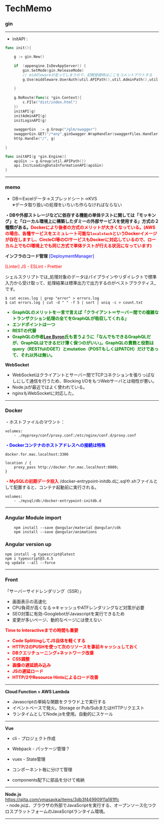 # TechMemo

### gin

----

- initAPI : 
```go:main.go
func init(){

	g := gin.New()
	
	if  !appengine.IsDevAppServer() {
		gin.SetMode(gin.ReleaseMode)
		// middlewareが走ってしまうので、初期登録時はここをコメントアウトする
		g.Use(middleware.UserAuth(util.APIPath(),util.AdminPath(),util.LoginPath(), util.TaskPath()))
	
	}
	
	g.NoRoute(func(c *gin.Context){
		c.FIle("dist/index.html")
	})
	initAPI(g)
	initAdminAPI(g)
	initLoginAPI(g)
	
	swaggerGin  := g.Group("/glm/swagger")
	swaggerGin.GET("/*any",ginSwagger.WrapHandler(swaggerFiles.Handler)	)
	http.Handle("/", g)
	
}

func initAPI(g *gin.Engine){
	apiGin := g.Group(util.APIPath())
	api.InitLoadingDataInformationAPI(apiGin)
}

```

----
### memo

- DB＝Excelデータ→スプレッドシート→KVS<br>
※データ取り扱いの処理をいちいち作らなければならない

<strong>・DBや外部ストレージなどに依存する機能の単体テストに関しては「モッキング」と「ローカル環境上に構築したダミーの外部サービスを使用する」方式の２種類がある。<font color=red>Dockerにより後者の方式のメリットが大きくなっている。(AWSの場合、各種サービスをエミュレート可能な`localstack`というDockerイメージが存在しますし、CircleCI等のCIサービスもDockerに対応しているので、ローカル上でもCI環境上でも同じ方式で単体テストが行える状況になっています)</font></strong>

<strong>インフラのコード管理</strong>
<font color=blue>[DeploymentManager]</font>

<font color=red>[Linter] JS - ESLint・Prettier</font>

シェルスクリプトでは_処理対象のデータはパイプラインやリダイレクトで標準入力から受け取って、処理結果は標準出力で出力するのがベストプラクティス_です。

	$ cat ecces.log | grep "error" > errors.log
	$ cat errors.log | cut -d " " -f 5 | sort | uniq -c > count.txt


<strong><font color=green>
- GraphQLのメリットを一言で言えば「クライアント＝サーバー間での複雑なトランザクション処理の全てをGraphQLが吸収してくれる」
- エンドポイントは一つ
- RESTの代替
- GraphQLの作者[Lee Byron](https://twitter.com/leeb)氏も言うように「なんでもできるGraphQLだが、GraphQLはできるだけ薄く保つのがいい」。GraphQLの責務と役割はquery（RESTfulのGET）とmutation（POSTもしくはPATCH）だけであって、それ以外は無い。</font></strong>

<strong>WebSocket</strong>
- WebSocketはクライアントとサーバー間でTCPコネクションを張りっぱなしにして通信を行うため、Blocking I/OをもつWebサーバとは相性が悪い。
- Node.jsが最近ではよく使われている。
- nginxもWebSocketに対応した。


----
### Docker

・ホストファイルのマウント：

	volumes:
		- ./myproxy/conf/proxy.conf:/etc/nginx/conf.d/proxy.conf

<strong><font color=blue>・Dockerコンテナのホストアドレスへの接続は特殊</font></strong>

	docker.for.mac.localhost:3306
	
	location / {
		proxy_pass http://docker.for.mac.localhost:8080;
	}

<strong><font color=red>・MySQLの初期データ投入</font></strong>
/docker-entrypoint-initdb.dに.sqlや.shファイルとして配置すると、コンテナ起動前に実行される。

	volumes: 
		- ./mysql/db:/docker-entrypoint-initdb.d




-----
### Angular Module import

```
	npm install --save @angular/material @angular/cdk
	npm install --save @angular/animations
```


### Angular version up

	npm install -g typescript@latest
	npm i typescript@3.4.5
	ng update --all --force
	


----- 

### Front

「サーバーサイドレンダリング（SSR）」
- 画面表示の高速化
- CPU負荷が高くなる→キャッシュやATFレンダリングなど対策が必要
- SEO対策に有効-GooglebotがJavascriptを実行できるため
- 変更が多いページ、動的なページには使えない
	
<strong><font color=red>
Time to Interactiveまでの時間も重要
- Code SplittingしてJS自体を軽くする
- HTTP/2のPUSHを使って次のリソースを事前キャッシュしておく
- DBクエリチューニング+ネットワーク改善
- CSS調整
- 画像の遅延読み込み
- JSの遅延ロード
- HTTP/2やResource Hintsによるロード改善

</font></strong>

----- 
<strong>Cloud Function = AWS Lambda</strong>
- Javascriptの単純な関数をクラウド上で実行する
- イベントベースで発火。Storage or Pub/SubまたはHTTPリクエスト
- ランタイムとしてNode.jsを使用。自動的にスケール

-----
<strong>Vue</strong><br>
- cli - プロジェクト作成
- Webpack - パッケージ管理？
- vuex - State管理

- コンポーネント毎に分けて管理
- components配下に部品を分けて格納

-----
<strong>Node.js</strong><br>
https://qiita.com/ymasaoka/items/3db3f44990911a181ffc<br>
・node.jsは、ブラウザの外部でJavaScriptを実行する、オープンソース化つクロスプラットフォームのJavaScriptランタイム環境。

-----
